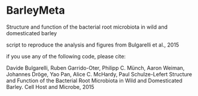 # BarleyMeta
Structure and function of the bacterial root microbiota in wild and domesticated barley

script to reproduce the analysis and figures from Bulgarelli et al., 2015

if you use any of the following code, please cite:

Davide Bulgarelli, Ruben Garrido-Oter, Philipp C. Münch, Aaron Weiman,
Johannes Dröge, Yao Pan, Alice C. McHardy, Paul Schulze-Lefert
Structure and Function of the Bacterial Root Microbiota in Wild
and Domesticated Barley. Cell Host and Microbe, 2015

